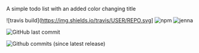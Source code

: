 A simple todo list with an added color changing title

![travis build](https://img.shields.io/travis/USER/REPO.svg]
![npm](https://img.shields.io/npm/v/npm.svg)
![jenna](https://img.shields.io/badge/jenna-isCool-blue.svg)

![GitHub last commit](https://img.shields.io/github/last-commit/google/skia.svg?style=plastic)

![Github commits (since latest release)](https://img.shields.io/github/commits-since/10/05/project.svg)